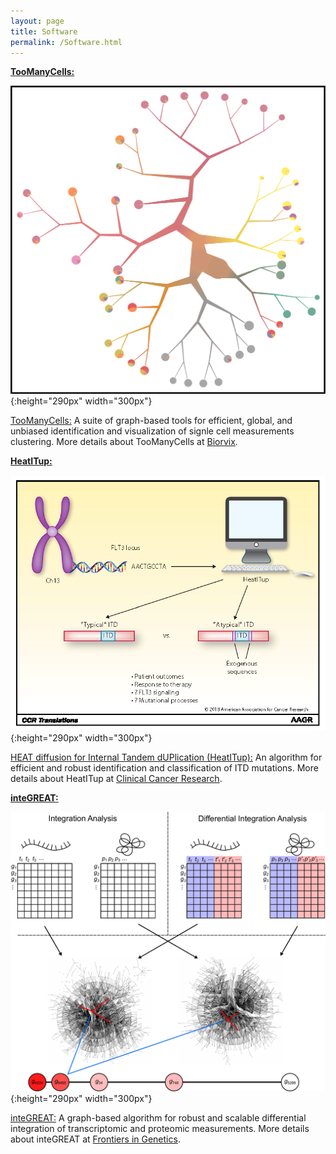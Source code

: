 ```yaml
---
layout: page
title: Software 
permalink: /Software.html
---
```


**[TooManyCells:](https://github.com/faryabiLab/too-many-cells)**

![TooManyCells](assets/dendrogram.png){:height="290px" width="300px"}

[TooManyCells:](https://github.com/faryabiLab/too-many-cells) A suite of graph-based tools for efficient, global, and unbiased identification and visualization of signle cell measurements clustering. More details about TooManyCells at [Biorvix](http://biorxiv.org/cgi/content/short/519660v1). 

**[HeatITup:](https://github.com/faryabib/HeatITup)**

![HeatITup](assets/HeatITup_AACR.png){:height="290px" width="300px"}

[HEAT diffusion for Internal Tandem dUPlication (HeatITup):](https://github.com/faryabib/HeatITup) An algorithm for efficient and robust identification and classification of ITD mutations. More details about HeatITup at [Clinical Cancer Research](http://clincancerres.aacrjournals.org/cgi/content/abstract/1078-0432.CCR-18-0655).

**[inteGREAT:](https://github.com/faryabib/inteGREAT)**

![inteGREAT](assets/inteGREAT.png){:height="290px" width="300px"}

[inteGREAT:](https://github.com/faryabib/inteGREAT) A graph-based algorithm for robust and scalable differential integration of transcriptomic and proteomic measurements. More details about inteGREAT at [Frontiers in Genetics](https://goo.gl/pvZ4Dn). 
